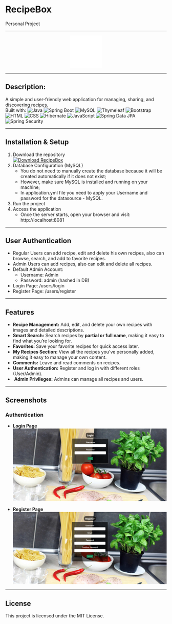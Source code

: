 # RecipeBox
Personal Project

---

<div align="center">
  <a href="https://github.com/Nedev-Miroslav/RecipeBox">
    <img src="https://github.com/Nedev-Miroslav/RecipeBox/blob/main/src/main/resources/static/images/logo.png" alt="Logo" style="width: 100px; height: auto;">
  </a>
</div>

---

## Description:
A simple and user-friendly web application for managing, sharing, and discovering recipes. <br>
Built with: ![Java](https://img.shields.io/badge/Java-f89820?style=flat&logo=java&logoColor=white) 
![Spring Boot](https://img.shields.io/badge/Spring%20Boot-6db33f?style=flat&logo=spring&logoColor=white)
![MySQL](https://img.shields.io/badge/MySQL-4479a1?style=flat&logo=mysql&logoColor=white)
![Thymeleaf](https://img.shields.io/badge/Thymeleaf-005f0f?style=flat&logo=thymeleaf&logoColor=white)
![Bootstrap](https://img.shields.io/badge/Bootstrap-563d7c?style=flat&logo=bootstrap&logoColor=white)
![HTML](https://img.shields.io/badge/HTML-e34c26?style=flat&logo=html5&logoColor=white)
![CSS](https://img.shields.io/badge/CSS-264de4?style=flat&logo=css3&logoColor=white)
![Hibernate](https://img.shields.io/badge/Hibernate-59666C?style=flat&logo=hibernate&logoColor=white) 
![JavaScript](https://img.shields.io/badge/JavaScript-f0db4f?style=flat&logo=javascript&logoColor=black) 
![Spring Data JPA](https://img.shields.io/badge/Spring%20Data%20JPA-6db33f?style=flat&logo=spring&logoColor=white) 
![Spring Security](https://img.shields.io/badge/Spring%20Security-6db33f?style=flat&logo=spring&logoColor=white)

---

## Installation & Setup
1. Download the repository <br>
   [![Download RecipeBox](https://img.shields.io/badge/⬇️%20Download-RecipeBox-blue?style=for-the-badge&logo=github)](https://github.com/Nedev-Miroslav/RecipeBox/archive/refs/heads/main.zip)
2. Database Configuration (MySQL) <br>
   - You do not need to manually create the database because it will be created automatically if it does not exist;
   - However, make sure MySQL is installed and running on your machine;
   - In application.yml file you need to apply your Username and password for the datasource - MySQL.
3. Run the project
4. Access the application <br>
   - Once the server starts, open your browser and visit: http://localhost:8081

---

## User Authentication
 - Regular Users can add recipe, edit and delete his own recipes, also can browse, search, and add to favorite recipes.
 - Admin Users can add recipes, also can edit and delete all recipes.
 - Default Admin Account:
   - Username: Admin  
   - Password: admin (hashed in DB)
 - Login Page: /users/login
 - Register Page: /users/register

---

## Features
 -  **Recipe Management:** Add, edit, and delete your own recipes with images and detailed descriptions.
 -  **Smart Search:** Search recipes by **partial or full name**, making it easy to find what you’re looking for.
 -  **Favorites:** Save your favorite recipes for quick access later.
 -  **My Recipes Section:** View all the recipes you’ve personally added, making it easy to manage your own content.
 -  **Comments:** Leave and read comments on recipes.
 -  **User Authentication:** Register and log in with different roles (User/Admin).
 - ️ **Admin Privileges:** Admins can manage all recipes and users.

---

##  Screenshots

### Authentication
- **Login Page**  
  ![Login Page](https://github.com/Nedev-Miroslav/RecipeBox/blob/main/src/main/resources/static/images/screenshots/loginPage.png)

- **Register Page**  
  ![Register Page](https://github.com/Nedev-Miroslav/RecipeBox/blob/main/src/main/resources/static/images/screenshots/registerPage.png)

---

## License
This project is licensed under the MIT License.